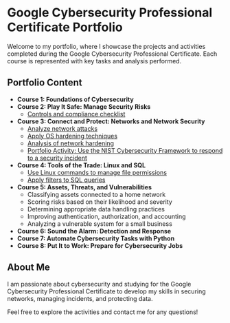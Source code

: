 # Google Cybersecurity Professional Certificate Portfolio

Welcome to my portfolio, where I showcase the projects and activities completed during the Google Cybersecurity Professional Certificate. Each course is represented with key tasks and analysis performed.

## Portfolio Content
- **Course 1: Foundations of Cybersecurity**
- **Course 2: Play It Safe: Manage Security Risks**
  - [Controls and compliance checklist](https://github.com/jailtonsantana/Google-Cybersecurity-Professional-Portifolio/tree/main/Course2-Manage-Security-Risks/Botioum%20Toys)
- **Course 3: Connect and Protect: Networks and Network Security**
  - [Analyze network attacks](https://github.com/jailtonsantana/Google-Cybersecurity-Professional-Portifolio/tree/main/Course3-Networks-Security/Analyze%20network%20attacks)
  - [Apply OS hardening techniques](https://github.com/jailtonsantana/Google-Cybersecurity-Professional-Portifolio/tree/main/Course3-Networks-Security/Apply%20OS%20hardening%20techniques)
  - [Analysis of network hardening](https://github.com/jailtonsantana/Google-Cybersecurity-Professional-Portifolio/tree/main/Course3-Networks-Security/Analysis%20of%20network%20hardening)
  - [Portfolio Activity: Use the NIST Cybersecurity Framework to respond to a security incident](https://github.com/jailtonsantana/Google-Cybersecurity-Professional-Portifolio/tree/main/Course3-Networks-Security/Portfolio%20Activity-NIST%20CSF%20to%20respond%20to%20a%20security%20incident)
- **Course 4: Tools of the Trade: Linux and SQL**
  - [Use Linux commands to manage file permissions](https://github.com/jailtonsantana/Google-Cybersecurity-Professional-Portifolio/tree/main/Course4-Linux-SQL/Use%20Linux%20commands%20to%20manage%20file%20permissions)
  - [Apply filters to SQL queries](https://github.com/jailtonsantana/Google-Cybersecurity-Professional-Portifolio/tree/main/Course4-Linux-SQL/Apply%20filters%20to%20SQL%20queries)
- **Course 5: Assets, Threats, and Vulnerabilities**
  - Classifying assets connected to a home network
  - Scoring risks based on their likelihood and severity
  - Determining appropriate data handling practices
  - Improving authentication, authorization, and accounting
  - Analyzing a vulnerable system for a small business
- **Course 6: Sound the Alarm: Detection and Response**
- **Course 7: Automate Cybersecurity Tasks with Python**
- **Course 8: Put It to Work: Prepare for Cybersecurity Jobs**

## About Me
I am passionate about cybersecurity and studying for the Google Cybersecurity Professional Certificate to develop my skills in securing networks, managing incidents, and protecting data.

Feel free to explore the activities and contact me for any questions!

